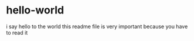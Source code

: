 # hello-world
i say hello to the world
this readme file is very important because you have to read it
